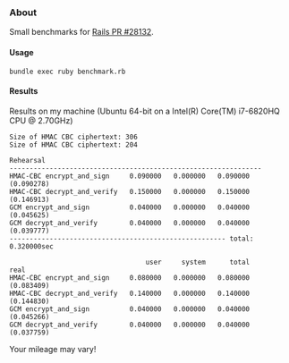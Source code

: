 ### About

Small benchmarks for [Rails PR #28132](https://github.com/rails/rails/pull/28132).

#### Usage

```
bundle exec ruby benchmark.rb
```

#### Results

Results on my machine (Ubuntu 64-bit on a Intel(R) Core(TM) i7-6820HQ
CPU @ 2.70GHz)

```
Size of HMAC CBC ciphertext: 306
Size of HMAC CBC ciphertext: 204

Rehearsal
---------------------------------------------------------------
HMAC-CBC encrypt_and_sign     0.090000   0.000000   0.090000 (0.090278)
HMAC-CBC decrypt_and_verify   0.150000   0.000000   0.150000 (0.146913)
GCM encrypt_and_sign          0.040000   0.000000   0.040000 (0.045625)
GCM decrypt_and_verify        0.040000   0.000000   0.040000 (0.039777)
------------------------------------------------------ total: 0.320000sec

                                  user     system      total        real
HMAC-CBC encrypt_and_sign     0.080000   0.000000   0.080000 (0.083409)
HMAC-CBC decrypt_and_verify   0.140000   0.000000   0.140000 (0.144830)
GCM encrypt_and_sign          0.040000   0.000000   0.040000 (0.045266)
GCM decrypt_and_verify        0.040000   0.000000   0.040000 (0.037759)
```

Your mileage may vary!
